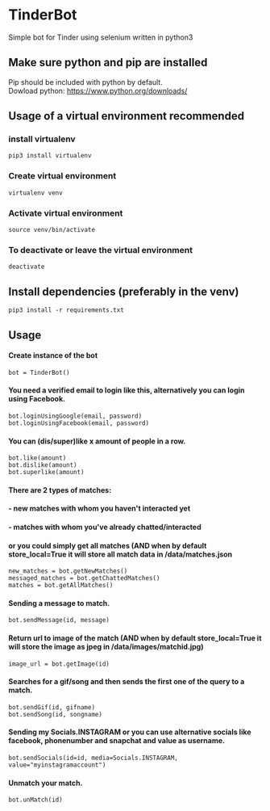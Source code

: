 # TinderBot
Simple bot for Tinder using selenium written in python3

## Make sure python and pip are installed
Pip should be included with python by default.<br/>
Dowload python: https://www.python.org/downloads/

## Usage of a virtual environment recommended
### install virtualenv
```
pip3 install virtualenv 
```
### Create virtual environment
```
virtualenv venv
```
### Activate virtual environment
```
source venv/bin/activate
```
### To deactivate or leave the virtual environment
```
deactivate
```
## Install dependencies (preferably in the venv)
```
pip3 install -r requirements.txt
```
## Usage
#### Create instance of the bot
```
bot = TinderBot()
```
#### You need a verified email to login like this, alternatively you can login using Facebook.
```
bot.loginUsingGoogle(email, password) 
bot.loginUsingFacebook(email, password)
```
#### You can (dis/super)like x amount of people in a row.
```
bot.like(amount) 
bot.dislike(amount)
bot.superlike(amount)
```
#### There are 2 types of matches:<br/>
#### - new matches with whom you haven't interacted yet</br>
#### - matches with whom you've already chatted/interacted</br>
#### or you could simply get all matches (AND when by default store_local=True it will store all match data in /data/matches.json
```
new_matches = bot.getNewMatches()
messaged_matches = bot.getChattedMatches()
matches = bot.getAllMatches()
```
#### Sending a  message to match.
```
bot.sendMessage(id, message)
```
#### Return url to image of the match (AND when by default store_local=True it will store the image as jpeg in /data/images/matchid.jpg)
```
image_url = bot.getImage(id)
```
#### Searches for a gif/song and then sends the first one of the query to a match.
```
bot.sendGif(id, gifname)
bot.sendSong(id, songname)
```
#### Sending my Socials.INSTAGRAM or you can use alternative socials like facebook, phonenumber and snapchat and value as username.
```
bot.sendSocials(id=id, media=Socials.INSTAGRAM, value="myinstagramaccount")
```
#### Unmatch your match.
```
bot.unMatch(id)
```
